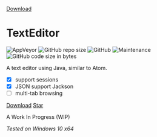 <script src="https://buttons.github.io/buttons.js"></script>
[Download](https://github.com/TerabyteTB/TextEditor/archive/workinprogress.zip)
# TextEditor
![AppVeyor](https://img.shields.io/appveyor/build/TerabyteTB/TextEditor)
![GitHub repo size](https://img.shields.io/github/repo-size/TerabyteTB/TextEditor)
![GitHub](https://img.shields.io/github/license/TerabyteTB/TextEditor)
![Maintenance](https://img.shields.io/maintenance/yes/2021)
![GitHub code size in bytes](https://img.shields.io/github/languages/code-size/TerabyteTB/TextEditor)

A text editor using Java, similar to Atom.

- [x]  support sessions
- [x]  JSON support Jackson
- [ ]  multi-tab browsing

<a class="github-button" href="https://github.com/TerabyteTB/TextEditor/archive/master.zip" data-color-scheme="no-preference: dark; light: dark; dark: dark;" data-size="large" aria-label="Download TerabyteTB/TextEditor on GitHub">Download</a>
<a class="github-button" href="https://github.com/TerabyteTB/TextEditor" data-color-scheme="no-preference: dark; light: dark; dark: dark;" data-icon="octicon-star" data-size="large" aria-label="Star TerabyteTB/TextEditor on GitHub">Star</a>

A Work In Progress (WIP)

*Tested on Windows 10 x64*
 
